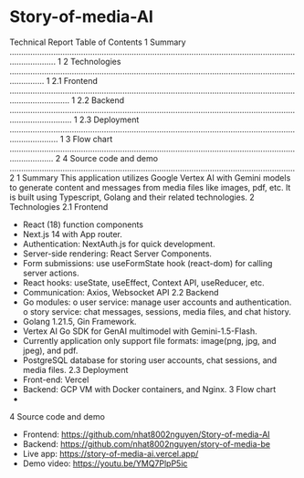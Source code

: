 # Story-of-media-AI

Technical Report
Table of Contents
1 Summary ................................................................................................................................................ 1
2 Technologies ........................................................................................................................................... 1
2.1 Frontend ...................................................................................................................................................... 1
2.2 Backend ....................................................................................................................................................... 1
2.3 Deployment ................................................................................................................................................. 1
3 Flow chart ............................................................................................................................................... 2
4 Source code and demo ............................................................................................................................ 2
1 Summary
This application utilizes Google Vertex AI with Gemini models to generate content and
messages from media files like images, pdf, etc. It is built using Typescript, Golang and their
related technologies.
2 Technologies
2.1 Frontend
- React (18) function components
- Next.js 14 with App router.
- Authentication: NextAuth.js for quick development.
- Server-side rendering: React Server Components.
- Form submissions: use useFormState hook (react-dom) for calling server actions.
- React hooks: useState, useEffect, Context API, useReducer, etc.
- Communication: Axios, Websocket API
2.2 Backend
- Go modules:
o user service: manage user accounts and authentication.
o story service: chat messages, sessions, media files, and chat history.
- Golang 1.21.5, Gin Framework.
- Vertex AI Go SDK for GenAI multimodel with Gemini-1.5-Flash.
- Currently application only support file formats: image(png, jpg, and jpeg), and pdf.
- PostgreSQL database for storing user accounts, chat sessions, and media files.
2.3 Deployment
- Front-end: Vercel
- Backend: GCP VM with Docker containers, and Nginx.
3 Flow chart
-
4 Source code and demo
- Frontend: https://github.com/nhat8002nguyen/Story-of-media-AI
- Backend: https://github.com/nhat8002nguyen/story-of-media-be
- Live app: https://story-of-media-ai.vercel.app/
- Demo video: https://youtu.be/YMQ7PlpP5ic
